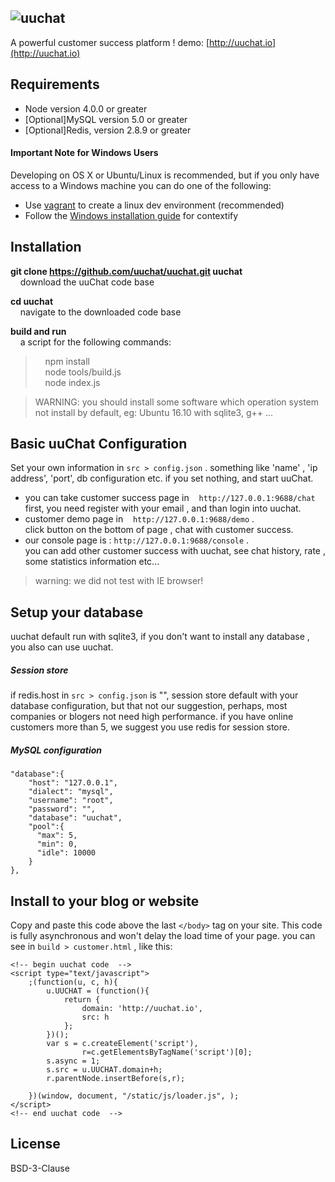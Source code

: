 ## <img alt="uuchat" src="http://i.imgur.com/endrrcC.png" />

A powerful customer success platform ! demo: [http://uuchat.io](http://uuchat.io)

## Requirements

* Node version 4.0.0 or greater
* [Optional]MySQL version 5.0 or greater
* [Optional]Redis, version 2.8.9 or greater

#### Important Note for Windows Users
Developing on OS X or Ubuntu/Linux is recommended, but if you only have access to
a Windows machine you can do one of the following:

* Use [vagrant](http://www.vagrantup.com/) to create a linux dev environment (recommended)
* Follow the [Windows installation guide](https://github.com/brianmcd/contextify/wiki/Windows-Installation-Guide)
for contextify

## Installation

**git clone https://github.com/uuchat/uuchat.git uuchat** <br />
&nbsp;&nbsp;&nbsp;&nbsp;download the uuChat code base

**cd uuchat** <br />
&nbsp;&nbsp;&nbsp;&nbsp;navigate to the downloaded code base

**build and run**<br />
&nbsp;&nbsp;&nbsp;&nbsp;a script for the following commands: <br />
>&nbsp;&nbsp;&nbsp;&nbsp;npm install <br />
>&nbsp;&nbsp;&nbsp;&nbsp;node tools/build.js <br />
>&nbsp;&nbsp;&nbsp;&nbsp;node index.js <br />


> WARNING: you should install some software which operation system not install 
by default, eg: Ubuntu 16.10 with sqlite3, g++ ...

## Basic uuChat Configuration

Set your own information in `src > config.json` . something like 'name' , 'ip address',
'port', db configuration etc. if you set nothing, and start uuChat.
 + you can take customer success page in &nbsp;&nbsp; `http://127.0.0.1:9688/chat` <br />
 first, you need register with your email , and than login into uuchat.
 + customer demo page in  &nbsp;&nbsp; `http://127.0.0.1:9688/demo` . <br />
 click button on the bottom of page , chat with customer success.
 + our console page is : `http://127.0.0.1:9688/console` . <br />
 you can add other customer success with uuchat, see chat history, rate ,
 some statistics information etc...

> warning: we did not test with IE browser! <br />

## Setup your database

uuchat default run with sqlite3, if you don't want to install any database , you also can use uuchat.

##### Session store
if redis.host in `src > config.json` is "", session store default with your database configuration, but that
not our suggestion, perhaps, most companies or blogers not need high performance. if you have online customers
more than 5, we suggest you use redis for session store.

##### MySQL configuration
```
"database":{
    "host": "127.0.0.1",
    "dialect": "mysql",
    "username": "root",
    "password": "",
    "database": "uuchat",
    "pool":{
      "max": 5,
      "min": 0,
      "idle": 10000
    }
},
```

## Install to your blog or website

Copy and paste this code above the last `</body>` tag on your site.
This code is fully asynchronous and won't delay the load time of your page.
you can see in `build > customer.html` , like this: 
```
<!-- begin uuchat code  -->
<script type="text/javascript">
    ;(function(u, c, h){
        u.UUCHAT = (function(){
            return {
                domain: 'http://uuchat.io',
                src: h
            };
        })();
        var s = c.createElement('script'),
                r=c.getElementsByTagName('script')[0];
        s.async = 1;
        s.src = u.UUCHAT.domain+h;
        r.parentNode.insertBefore(s,r);

    })(window, document, "/static/js/loader.js", );
</script>
<!-- end uuchat code  -->
```
## License

BSD-3-Clause